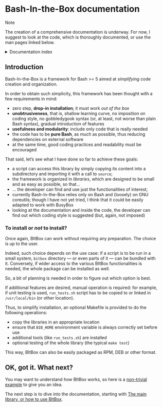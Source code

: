 # Bash-In-the-Box documentation


> [!NOTE]
> The creation of a comprehensive documentation is underway. For now, I suggest to look at the code, which is thoroughly documented, or use the man pages linked below.

<details>
<summary>Documentation index</summary>

## Documentation

* [A non-trivial example](example-1.md)
* [The main library, or how to use BItBox](how_to_use_bitbox.md)
* [Bash-In-the-Box man page](Bash-In-the-Box.7.md)
</details>


## Introduction

Bash-In-the-Box is a framework for Bash >= 5 aimed at *simplifying* code creation and organization.

In order to obtain such simplicity, this framework has been thought with a few requirements in mind:

* zero step, **drop-in installation**; it must work *out of the box*
* **unobtrusiveness**, that is, shallow learning curve, no imposition on coding style, no gobbledygook syntax (or, at least, not worse than plain Bash syntax), gradual introduction of features
* **usefulness and modularity**: include only code that is really needed
* the code has to be **pure Bash**, as much as possible, thus reducing dependencies on external software
* at the same time, good coding practices and readability must be encouraged

That said, let’s see what I have done so far to achieve these goals:

* a script can access this library by simply copying its content into a subdirectory and importing it with a call to `source`;
* the framework is organized in *libraries*, which are designed to be small and as easy as possible, so that...
* ... the developer can find and use just the functionalities of interest;
* currently Bash-In-the-Box relies only on Bash and (loosely) on GNU coreutils; though I have not yet tried, I think that it could be easily adapted to work with BusyBox
* looking at the documentation and inside the code, the developer can find out which coding style is suggested (but, again, not imposed)


### To install or *not* to install?

Once again, BItBox can work without requiring any preparation. The choice is up to the user.

Indeed, such choice depends on the use case: if a script is to be run in a small system, `bitbox` directory — or even parts of it — can be bundled with it. Conversely, if wider access to the various BItBox functionalities is needed, the whole package can be installed as well.

So, a bit of planning is needed in order to figure out which option is best.

If additional features are desired, manual operation is required: for example, if unit testing is used, `run_tests.sh` script has to be copied to or linked in `/usr/local/bin` (or other location).

Thus, to simplify installation, an optional Makefile is provided to do the following operations:

* copy the libraries in an appropriate location
* ensure that `BIB_HOME` environment variable is always correctly set before use
* additional tools (like `run_tests.sh`) are installed
* optional testing of the whole library (the typical `make test`)

This way, BItBox can also be easily packaged as RPM, DEB or other format.


## OK, got it. What next?

You may want to understand how BItBox works, so here is a [non-trivial example](example-1.md) to give you an idea.

The next step is to dive into the documentation, starting with [The main library, or how to use BItBox](how_to_use_bitbox.md).
